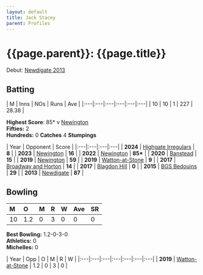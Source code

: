 ```yaml
---
layout: default
title: Jack Stacey
parent: Profiles
---
```


# **{{page.parent}}:** {{page.title}}

Debut: [Newdigate 2013](../2013/newdigate)

## Batting

| M | Inns | NOs | Runs | Ave |
|:---|:---|:---|:---|:---|:---|
| 10 | 10 | 1 | 227 | 28.38 |

**Highest Score**: 85&#42; v [Newington](../2022/newington) <br />
**Fifties:** 2<br />
**Hundreds:** 0
**Catches** 4
**Stumpings** 

| Year | Opponent | Score |
|:---|:---|:---|:---|
| **2024** | [Highgate Irregulars](../2024/highate-irregulars) | **8** |
| **2023** | [Newington](../2023/newington) | **16** |
| **2022** | [Newington](../2022/newington) | **85&#42;** |
| **2020** | [Banstead](../2020/banstead) | **15** |
| **2019** | [Newington](../2019/newington) | **59** |
| **2019** | [Watton-at-Stone](../2019/watton-at-stone) | **9** |
| **2017** | [Broadway and Horton](../2017/broadway-and-horton) | **14** |
| **2017** | [Blagdon Hill](../2017/blagdon-hill) | **0** |
| **2015** | [BGS Bedouins](../2015/bgs-bedouins) | **29** |
| **2013** | [Newdigate](../2013/newdigate) | **87** |


## Bowling

| M | O | M | R | W | Ave | SR |
|:---|:---|:---|:---|:---|:---|:---|
| 10 | 1.2 | 0 | 3 | 0 | 0 | 0 |

**Best Bowling:** 1.2-0-3-0<br />
**Athletics:** 0<br />
**Michelles:** 0

| Year | Opp | O | M | R | W |
|:---|:---|:---|:---|:---|:---|:---|
| **2019** | [Watton-at-Stone](../2019/watton-at-stone) | 1.2 | 0 | 3 | 0 |